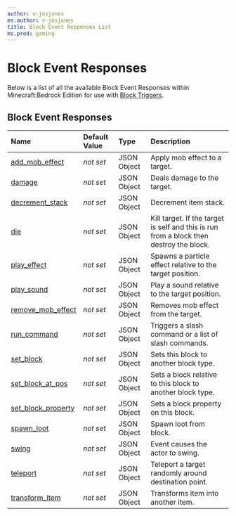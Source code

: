 ```yaml
---
author: v-josjones
ms.author: v-josjones
title: Block Event Responses List
ms.prod: gaming
---
```


# Block Event Responses

Below is a list of all the available Block Event Responses within Minecraft:Bedrock Edition for use with [Block Triggers](BlockTriggerList.md).

## Block Event Responses

|Name |Default Value  |Type  |Description  |
|:----------|:----------|:----------|:----------|
|[add_mob_effect](BlockEvents/minecraftBlock_add_mob_effect.md)|*not set* | JSON Object| Apply mob effect to a target.|
|[damage](BlockEvents/minecraftBlock_damage.md)|*not set* | JSON Object| Deals damage to the target.|
|[decrement_stack](BlockEvents/minecraftBlock_decrement_stack.md)|*not set* | JSON Object|  Decrement item stack. |
|[die](BlockEvents/minecraftBlock_die.md)|*not set* | JSON Object|  Kill target. If the target is self and this is run from a block then destroy the block.|
|[play_effect](BlockEvents/minecraftBlock_play_effect.md)|*not set* | JSON Object| Spawns a particle effect relative to the target position.|
|[play_sound](BlockEvents/minecraftBlock_play_sound.md)|*not set* | JSON Object| Play a sound relative to the target position. |
|[remove_mob_effect](BlockEvents/minecraftBlock_remove_mob_effect.md)|*not set* | JSON Object| Removes mob effect from the target.|
|[run_command](BlockEvents/minecraftBlock_run_command.md)|*not set* | JSON Object| Triggers a slash command or a list of slash commands.|
|[set_block](BlockEvents/minecraftBlock_set_block.md)|*not set* | JSON Object| Sets this block to another block type.|
|[set_block_at_pos](BlockEvents/minecraftBlock_set_block_at_pos.md)|*not set* | JSON Object| Sets a block relative to this block to another block type.|
|[set_block_property](BlockEvents/minecraftBlock_set_block_property.md)|*not set* | JSON Object| Sets a block property on this block.|
|[spawn_loot](BlockEvents/minecraftBlock_spawn_loot.md)|*not set* | JSON Object| Spawn loot from block.|
|[swing](BlockEvents/minecraftBlock_swing.md)|*not set* | JSON Object|  Event causes the actor to swing. |
|[teleport](BlockEvents/minecraftBlock_teleport.md)|*not set* | JSON Object|  Teleport a target randomly around destination point.|
|[transform_item](BlockEvents/minecraftBlock_transform_item.md)|*not set* | JSON Object|  Transforms item into another item.|
